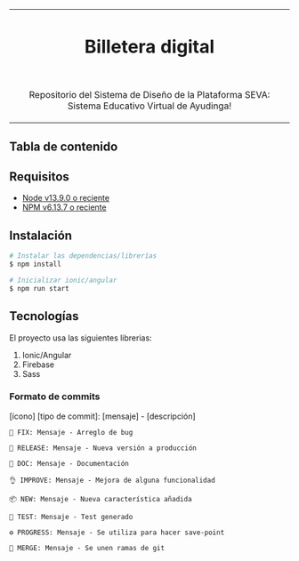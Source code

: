 <table align="center"><tr><td colspan="4" align="center" width="9999">

# Billetera digital

<br/>


Repositorio del Sistema de Diseño de la Plataforma SEVA: Sistema Educativo Virtual de Ayudinga!


</td></tr></table>

## Tabla de contenido


## Requisitos

* [Node v13.9.0 o reciente](https://nodejs.org/es/)
* [NPM v6.13.7 o reciente](https://www.npmjs.com/get-npm)

## Instalación

```bash
# Instalar las dependencias/librerías
$ npm install

# Inicializar ionic/angular
$ npm run start

```


## Tecnologías

El proyecto usa las siguientes librerias:

1. Ionic/Angular
2. Firebase
3. Sass

### Formato de commits

[ícono] [tipo de commit]: [mensaje] - [descripción]

`🐛 FIX: Mensaje - Arreglo de bug`

`🚀 RELEASE: Mensaje - Nueva versión a producción`

`📖 DOC: Mensaje - Documentación`

`👌 IMPROVE: Mensaje - Mejora de alguna funcionalidad`

`📦 NEW: Mensaje - Nueva característica añadida`

`🧪 TEST: Mensaje - Test generado`

`⚙️ PROGRESS: Mensaje - Se utiliza para hacer save-point`

`🌠 MERGE: Mensaje - Se unen ramas de git`
